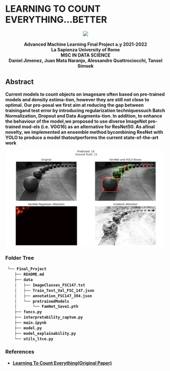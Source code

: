 # LEARNING TO COUNT EVERYTHING...BETTER

<p align="center">
<img src=https://github.com/qtt-alessandro/test_colab-/blob/main/sapienza_logo.jpg width="100"/>
 </p>
  
  <p align="center">
  <b>Advanced Machine Learning Final Project a.y 2021-2022<br />
La Sapienza University of Rome <br />
MSC IN DATA SCIENCE<b>  <br />
Daniel Jimenez, Juan Mata Naranjo, Alessandro Quattrociocchi, Tansel Simsek<b> <br />
</p>
  
  

## Abstract
Current models to count objects on imagesare often based on pre-trained models and density estima-tion, however they are still not close to optimal. Our pro-posal we first aim at reducing the gap between trainingand test error by introducing regularization techniquessuch Batch Normalization, Dropout and Data Augmenta-tion. In addition, to enhance the behaviour of the model,we proposed to use diverse ImageNet pre-trained mod-els (i.e. VGG16) as an alternative for ResNet50. As afinal novelty, we implemented an ensemble method bycombining ResNet with YOLO to produce a model thatoutperforms the current state-of-the-art work

  

  
  
  
  
<p align="center">
<img src="https://github.com/AMLSapienza/Final_Project/blob/main/data/img_show.png" width="500"/ >
</p>
   
### Folder Tree
```bash
 └── Final_Project
    ├── README.md
    ├── data
    │   ├── ImageClasses_FSC147.txt
    │   ├── Train_Test_Val_FSC_147.json
    │   ├── annotation_FSC147_384.json
    │   └── pretrainedModels
    │       └── FamNet_Save1.pth
    ├── funcs.py
    ├── interpretability_captum.py
    ├── main.ipynb
    ├── model.py
    ├── model_explainability.py
    └── utils_ltce.py
```

### References
- [Learning To Count Everything(Original Paper)](https://openaccess.thecvf.com/content/CVPR2021/papers/Ranjan_Learning_To_Count_Everything_CVPR_2021_paper.pdf)


